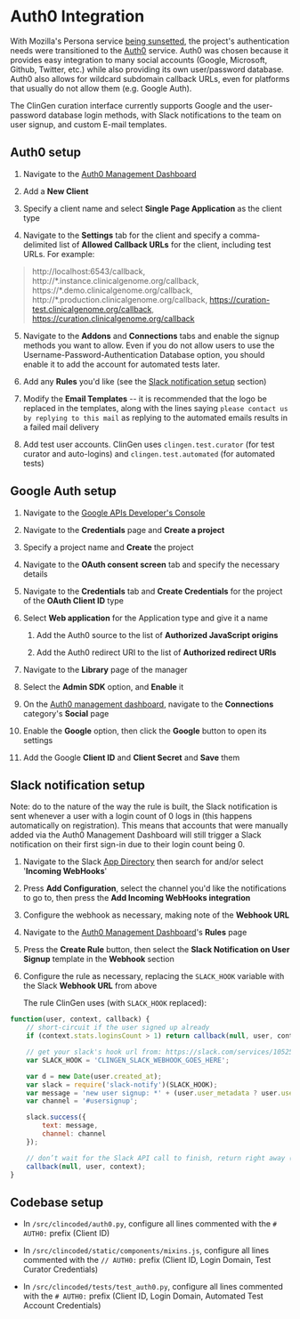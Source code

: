 # Auth0 Integration

With Mozilla's Persona service [being sunsetted](https://developer.mozilla.org/en-US/Persona), the project's authentication needs were transitioned to the [Auth0](https://auth0.com/) service. Auth0 was chosen because it provides easy integration to many social accounts (Google, Microsoft, Github, Twitter, etc.) while also providing its own user/password database. Auth0 also allows for wildcard subdomain callback URLs, even for platforms that usually do not allow them (e.g. Google Auth).

The ClinGen curation interface currently supports Google and the user-password database login methods, with Slack notifications to the team on user signup, and custom E-mail templates.


## Auth0 setup

1. Navigate to the [Auth0 Management Dashboard](https://manage.auth0.com/)

2. Add a **New Client**

3. Specify a client name and select **Single Page Application** as the client type

4. Navigate to the **Settings** tab for the client and specify a comma-delimited list of **Allowed Callback URLs** for the client, including test URLs. For example:
> http://localhost:6543/callback, http://\*.instance.clinicalgenome.org/callback, https://\*.demo.clinicalgenome.org/callback, http://\*.production.clinicalgenome.org/callback, https://curation-test.clinicalgenome.org/callback, https://curation.clinicalgenome.org/callback

5. Navigate to the **Addons** and **Connections** tabs and enable the signup methods you want to allow. Even if you do not allow users to use the Username-Password-Authentication Database option, you should enable it to add the account for automated tests later.

6. Add any **Rules** you'd like (see the [Slack notification setup](#slack-notification-setup) section)

7. Modify the **Email Templates** -- it is recommended that the logo be replaced in the templates, along with the lines saying `please contact us by replying to this mail` as replying to the automated emails results in a failed mail delivery

8. Add test user accounts. ClinGen uses `clingen.test.curator` (for test curator and auto-logins) and `clingen.test.automated` (for automated tests)


## Google Auth setup

1. Navigate to the [Google APIs Developer's Console](https://console.developers.google.com/)

2. Navigate to the **Credentials** page and **Create a project**

3. Specify a project name and **Create** the project

4. Navigate to the **OAuth consent screen** tab and specify the necessary details

5. Navigate to the **Credentials** tab and **Create Credentials** for the project of the **OAuth Client ID** type

5. Select **Web application** for the Application type and give it a name

	1. Add the Auth0 source to the list of **Authorized JavaScript origins**

	2. Add the Auth0 redirect URI to the list of **Authorized redirect URIs**

6. Navigate to the **Library** page of the manager

7. Select the **Admin SDK** option, and **Enable** it

8. On the [Auth0 management dashboard](https://manage.auth0.com/), navigate to the **Connections** category's **Social** page

9. Enable the **Google** option, then click the **Google** button to open its settings

10. Add the Google **Client ID** and **Client Secret** and **Save** them


## Slack notification setup

Note: do to the nature of the way the rule is built, the Slack notification is sent whenever a user with a login count of 0 logs in (this happens automatically on registration). This means that accounts that were manually added via the Auth0 Management Dashboard will still trigger a Slack notification on their first sign-in due to their login count being 0.

1. Navigate to the Slack [App Directory](https://clingenstanford.slack.com/apps/) then search for and/or select '**Incoming WebHooks**'

2. Press **Add Configuration**, select the channel you'd like the notifications to go to, then press the **Add Incoming WebHooks integration**

3. Configure the webhook as necessary, making note of the **Webhook URL**

4. Navigate to the [Auth0 Management Dashboard](https://manage.auth0.com/)'s **Rules** page

5. Press the **Create Rule** button, then select the **Slack Notification on User Signup** template in the **Webhook** section

6. Configure the rule as necessary, replacing the `SLACK_HOOK` variable with the Slack **Webhook URL** from above

	The rule ClinGen uses (with `SLACK_HOOK` replaced):

```javascript
function(user, context, callback) {
	// short-circuit if the user signed up already
	if (context.stats.loginsCount > 1) return callback(null, user, context);

	// get your slack's hook url from: https://slack.com/services/10525858050
	var SLACK_HOOK = 'CLINGEN_SLACK_WEBHOOK_GOES_HERE';

	var d = new Date(user.created_at);
	var slack = require('slack-notify')(SLACK_HOOK);
	var message = 'new user signup: *' + (user.user_metadata ? user.user_metadata.name : (user.name ? user.name : user.email)) + '* (' + user.email + ') at ' + d.toString();
	var channel = '#usersignup';

	slack.success({
		text: message,
		channel: channel
	});

	// don’t wait for the Slack API call to finish, return right away (the request will continue on the sandbox)`
	callback(null, user, context);
}
```


## Codebase setup

* In `/src/clincoded/auth0.py`, configure all lines commented with the `# AUTH0:` prefix (Client ID)

* In `/src/clincoded/static/components/mixins.js`, configure all lines commented with the `// AUTH0:` prefix (Client ID, Login Domain, Test Curator Credentials)

* In `/src/clincoded/tests/test_auth0.py`, configure all lines commented with the `# AUTH0:` prefix (Client ID, Login Domain, Automated Test Account Credentials)
